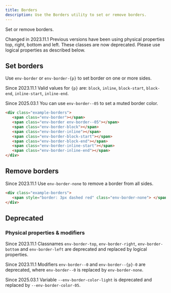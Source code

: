 ```yaml
---
title: Borders
description: Use the Borders utility to set or remove borders.
---
```


Set or remove borders.

<span class="doc-badge doc-badge--danger">Changed in 2023.11.1</span> Previous versions have been using physical properties top, right, bottom and left.
These classes are now deprecated. Please use logical properties as described below.

## Set borders

Use `env-border` or `env-border-{p}` to set border on one or more sides.

<span class="doc-badge doc-badge--info">Since 2023.11.1</span> Valid values for `{p}` are: `block`, `inline`, `block-start`, `block-end`, `inline-start`, `inline-end`.

<span class="doc-badge doc-badge--info">Since 2025.03.1</span> You can use `env-border--05` to set a muted border color.

```html
<div class="example-borders">
   <span class="env-border"></span>
   <span class="env-border env-border--05"></span>
   <span class="env-border-block"></span>
   <span class="env-border-inline"></span>
   <span class="env-border-block-start"></span>
   <span class="env-border-block-end"></span>
   <span class="env-border-inline-start"></span>
   <span class="env-border-inline-end"></span>
</div>
```

## Remove borders

<span class="doc-badge doc-badge--info">Since 2023.11.1</span> Use `env-border-none` to remove a border from all sides.

```html
<div class="example-borders">
   <span style="border: 3px dashed red" class="env-border-none"> </span>
</div>
```

## Deprecated

### Physical properties & modifiers

<span class="doc-badge doc-badge--danger">Since 2023.11.1</span> Classnames `env-border-top`, `env-border-right`, `env-border-bottom` and `env-border-left` are deprecated and replaced by logical properties.

<span class="doc-badge doc-badge--danger">Since 2023.11.1</span> Modifiers `env-border--0` and `env-border--{p}-0` are deprecated, where `env-border--0` is replaced by `env-border-none`.

<span class="doc-badge doc-badge--danger">Since 2025.03.1</span> Variable `--env-border-color-light` is deprecated and replaced by `--env-border-color-05`.
